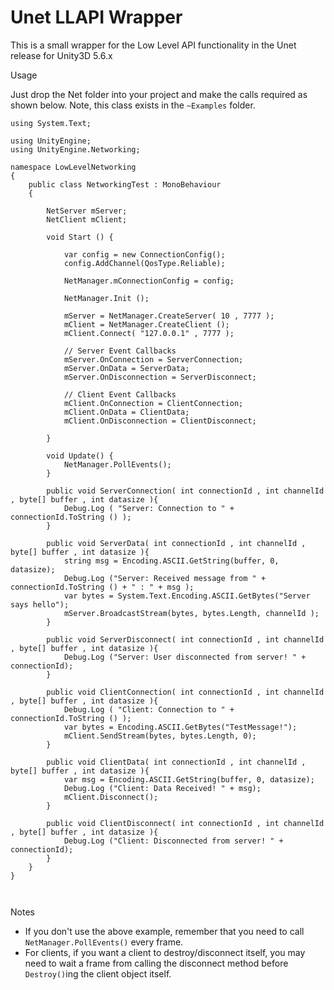 # Unet LLAPI Wrapper

This is a small wrapper for the Low Level API functionality in the Unet release for Unity3D 5.6.x

Usage

Just drop the Net folder into your project and make the calls required as shown below. Note, this class exists in the `~Examples` folder.


```
using System.Text;

using UnityEngine;
using UnityEngine.Networking;

namespace LowLevelNetworking
{
	public class NetworkingTest : MonoBehaviour
	{

		NetServer mServer;
		NetClient mClient;

		void Start () {

			var config = new ConnectionConfig();
			config.AddChannel(QosType.Reliable);

			NetManager.mConnectionConfig = config;

			NetManager.Init ();

			mServer = NetManager.CreateServer( 10 , 7777 );
			mClient = NetManager.CreateClient ();
			mClient.Connect( "127.0.0.1" , 7777 );

			// Server Event Callbacks
			mServer.OnConnection = ServerConnection;
			mServer.OnData = ServerData;
			mServer.OnDisconnection = ServerDisconnect;

			// Client Event Callbacks
			mClient.OnConnection = ClientConnection;
			mClient.OnData = ClientData;
			mClient.OnDisconnection = ClientDisconnect;

		}

		void Update() {
			NetManager.PollEvents();
		}

		public void ServerConnection( int connectionId , int channelId , byte[] buffer , int datasize ){
			Debug.Log ( "Server: Connection to " + connectionId.ToString () );
		}

		public void ServerData( int connectionId , int channelId , byte[] buffer , int datasize ){
			string msg = Encoding.ASCII.GetString(buffer, 0, datasize);
			Debug.Log ("Server: Received message from " + connectionId.ToString () + " : " + msg );
			var bytes = System.Text.Encoding.ASCII.GetBytes("Server says hello");
			mServer.BroadcastStream(bytes, bytes.Length, channelId );
		}

		public void ServerDisconnect( int connectionId , int channelId , byte[] buffer , int datasize ){
			Debug.Log ("Server: User disconnected from server! " + connectionId);
		}

		public void ClientConnection( int connectionId , int channelId , byte[] buffer , int datasize ){
			Debug.Log ( "Client: Connection to " + connectionId.ToString () );
			var bytes = Encoding.ASCII.GetBytes("TestMessage!");
			mClient.SendStream(bytes, bytes.Length, 0);
		}

		public void ClientData( int connectionId , int channelId , byte[] buffer , int datasize ){
			var msg = Encoding.ASCII.GetString(buffer, 0, datasize);
			Debug.Log ("Client: Data Received! " + msg);
			mClient.Disconnect();
		}

		public void ClientDisconnect( int connectionId , int channelId , byte[] buffer , int datasize ){
			Debug.Log ("Client: Disconnected from server! " + connectionId);
		}
	}
}



```

Notes

* If you don't use the above example, remember that you need to call `NetManager.PollEvents()` every frame. 
* For clients, if you want a client to destroy/disconnect itself, you may need to wait a frame from calling the disconnect method before `Destroy()`ing the client object itself. 
